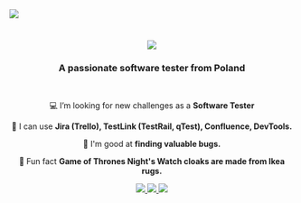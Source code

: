 <img align="tight" src="https://visitor-badge.laobi.icu/badge?page_id=kkwiek132.kkwiek123" />

<h1 align="center">
    <a href="https://git.io/typing-svg">
        <img src="https://readme-typing-svg.herokuapp.com/?font=Righteous&size=35&center=true&vCenter=true&width=500&height=70&duration=4000&lines=HI+There!+👋;+I'm+Kamil+Kwiek!;" />
    </a>
  </h1>

<h3 align="center">A passionate software tester from Poland</h3>

<br/>

<div align="center">

💻 I’m looking for new challenges as a **Software Tester**
    
🧰 I can use **Jira (Trello), TestLink (TestRail, qTest), Confluence, DevTools.**

🐛 I'm good at **finding valuable bugs.**

🎲 Fun fact **Game of Thrones Night's Watch cloaks are made from Ikea rugs.**

 </div>

<div align="center">
  <a href="mailto:kkwiek05@gmail.com">
    <img src="(https://img.shields.io/badge/Gmail-D14836?style=for-the-badge&logo=gmail&logoColor=white)" target=”blank” / >
</a>
<a href="[https://www.linkedin.com/in/kamil-kwiek-91b887284/]" target=" blank" >
<img src="[https://img.shie1ds.io/badge/LinkedIn-077BS?sty1e=for-the-badge&10go=1inkedin&10goC010r=white]" target=" blank”
</a>
<a href="[https://github.com/kkwiek123]"_blank">
    <img src="https://img.shields.io/badge/Portf01io-FF5722?sty1e=for-the-badge&logo=todoist&logoC010r-white"
sqlite, safari, google-chrome are other good icon options
target-
" blank"
